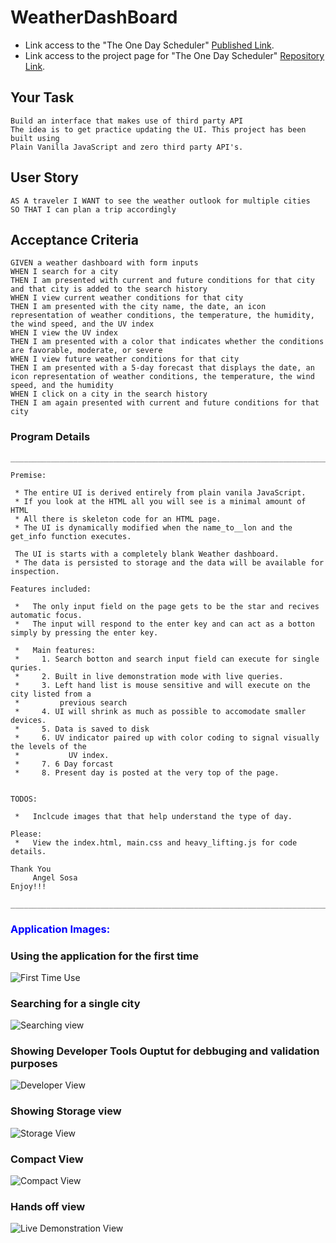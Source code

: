 # WeatherDashBoard


* Link access to the "The One Day Scheduler" [Published Link](https://xtended99.github.io/WeatherDashBoard/).
* Link access to the project page for "The One Day Scheduler" [Repository Link](https://github.com/Xtended99/WeatherDashBoard).


## Your Task

```
Build an interface that makes use of third party API  
The idea is to get practice updating the UI. This project has been built using  
Plain Vanilla JavaScript and zero third party API's.  

```

## User Story

```
AS A traveler I WANT to see the weather outlook for multiple cities  
SO THAT I can plan a trip accordingly  
```

## Acceptance Criteria

```
GIVEN a weather dashboard with form inputs
WHEN I search for a city
THEN I am presented with current and future conditions for that city and that city is added to the search history
WHEN I view current weather conditions for that city
THEN I am presented with the city name, the date, an icon representation of weather conditions, the temperature, the humidity, the wind speed, and the UV index
WHEN I view the UV index
THEN I am presented with a color that indicates whether the conditions are favorable, moderate, or severe
WHEN I view future weather conditions for that city
THEN I am presented with a 5-day forecast that displays the date, an icon representation of weather conditions, the temperature, the wind speed, and the humidity
WHEN I click on a city in the search history
THEN I am again presented with current and future conditions for that city
```

### Program Details

```
_______________________________________________________________________

Premise:

 * The entire UI is derived entirely from plain vanila JavaScript.  
 * If you look at the HTML all you will see is a minimal amount of HTML  
 * All there is skeleton code for an HTML page.  
 * The UI is dynamically modified when the name_to__lon and the get_info function executes.  

 The UI is starts with a completely blank Weather dashboard.  
 * The data is persisted to storage and the data will be available for inspection.
 
Features included:

 *   The only input field on the page gets to be the star and recives automatic focus. 
 *   The input will respond to the enter key and can act as a botton simply by pressing the enter key.  

 *   Main features:  
 *     1. Search botton and search input field can execute for single quries.  
 *     2. Built in live demonstration mode with live queries.  
 *     3. Left hand list is mouse sensitive and will execute on the city listed from a 
 *         previous search
 *     4. UI will shrink as much as possible to accomodate smaller devices.  
 *     5. Data is saved to disk  
 *     6. UV indicator paired up with color coding to signal visually the levels of the
 *           UV index.  
 *     7. 6 Day forcast 
 *     8. Present day is posted at the very top of the page.

 
TODOS:

 *   Inclcude images that that help understand the type of day. 
 
Please:
 *   View the index.html, main.css and heavy_lifting.js for code details.

Thank You
     Angel Sosa
Enjoy!!!
 _______________________________________________________________________
```

### <span style="color:blue">**Application Images:**</span>
  
  
### **Using the application for the first time**   
   ![First Time Use](./assets/images/programstartup.png)   
  
  
  
### **Searching for a single city**  
  ![Searching view](./assets/images/singlesiteseartch.png)   
  
  
  
### **Showing Developer Tools Ouptut for debbuging and validation purposes**   
  ![Developer View](./assets/images/consolelogging.png)   
  
  
  
### **Showing Storage view**   
  ![Storage View](./assets/images/Storageview.png)   
  
  
### **Compact View**   
  ![Compact View](./assets/images/compressedview.png)   
 

### **Hands off view**   
  ![Live Demonstration View](./assets/images/demonstrationview.png)   



























